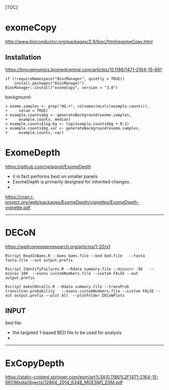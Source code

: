 [TOC]
# exomeCopy
http://www.bioconductor.org/packages/2.9/bioc/html/exomeCopy.html


## Installation

https://bmcgenomics.biomedcentral.com/articles/10.1186/1471-2164-15-661

```
if (!requireNamespace("BiocManager", quietly = TRUE))
    install.packages("BiocManager")
BiocManager::install("exomeCopy", version = "3.8")
```
background:

```
> exome.samples <- grep("HG.+", colnames(mcols(example.counts)),
+     value = TRUE)
> example.counts$bg <- generateBackground(exome.samples,
+     example.counts, median)
> example.counts$log.bg <- log(example.counts$bg + 0.1)
> example.counts$bg.var <- generateBackground(exome.samples,
+     example.counts, var)
```

# ExomeDepth
https://github.com/vplagnol/ExomeDepth

- it in fact performs best on smaller panels
- ExomeDepth is primarily designed for inherited changes. 
- 
https://cran.r-project.org/web/packages/ExomeDepth/vignettes/ExomeDepth-vignette.pdf

---
# DECoN
https://wellcomeopenresearch.org/articles/1-20/v1
```
Rscript ReadInBams.R --bams bams.file --bed bed.file   --fasta fasta.file --out output.prefix

Rscript IdentifyFailures.R --Rdata summary.file --mincorr .98   --mincov 100  --exons customNumbers.file --custom FALSE --out output.prefix

Rscript makeCNVcalls.R --Rdata summary.file --transProb transition.probability   --exons customNumbers.file --custom FALSE --out output.prefix –-plot All  --plotFolder DECoNPlots

```

## INPUT
bed file:
+  the targeted 1-based BED file to be used for analysis
+  

---

# ExCopyDepth
https://static-content.springer.com/esm/art%3A10.1186%2F1471-2164-15-661/MediaObjects/12864_2014_6348_MOESM1_ESM.pdf

